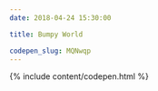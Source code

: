 ```yaml
---
date: 2018-04-24 15:30:00

title: Bumpy World

codepen_slug: MQNwqp
---
```



{% include content/codepen.html %}
